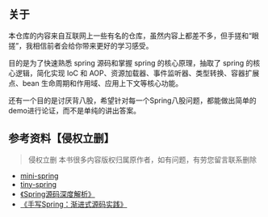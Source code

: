 ## 关于

本仓库的内容来自互联网上一些有名的仓库，虽然内容上都差不多，但手搓和“眼搓”，我相信前者会给你带来更好的学习感受。

目的是为了快速熟悉 spring 源码和掌握 spring 的核心原理，抽取了 spring 的核心逻辑，简化实现 IoC 和 AOP、资源加载器、事件监听器、类型转换、容器扩展点、bean 生命周期和作用域、应用上下文等核心功能。

还有一个目的是讨厌背八股，希望针对每一个Spring八股问题，都能做出简单的demo进行论证，而不是单纯的讲出答案。


## 参考资料【侵权立删】
> 侵权立删
> 本书很多内容版权归属原作者，如有问题，有劳您留言联系删除

- [mini-spring](https://github.com/DerekYRC/mini-spring)
- [tiny-spring](https://github.com/code4craft/tiny-spring)
- [《Spring源码深度解析》](https://book.douban.com/subject/25866350/)
- [《手写Spring：渐进式源码实践》](https://book.douban.com/subject/36139432/)


